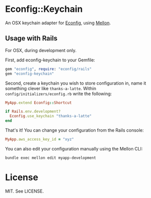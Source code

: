 # Econfig::Keychain

An OSX keychain adapter for [Econfig](http://github.com/elabs/econfig), using [Mellon](https://github.com/elabs/mellon).

## Usage with Rails

For OSX, during development only.

First, add econfig-keychain to your Gemfile:

``` ruby
gem "econfig", require: "econfig/rails"
gem "econfig-keychain"
```

Second, create a keychain you wish to store configuration in, name it something
clever like `thanks-a-latte`. Within `config/initializers/econfig.rb` write the
following:

``` ruby
MyApp.extend Econfig::Shortcut

if Rails.env.development?
  Econfig.use_keychain "thanks-a-latte"
end
```

That's it!  You can change your configuration from the Rails console:

``` ruby
MyApp.aws_access_key_id = "xyz"
```

You can also edit your configuration manually using the Mellon CLI:

```
bundle exec mellon edit myapp-development
```

# License

MIT. See LICENSE.
